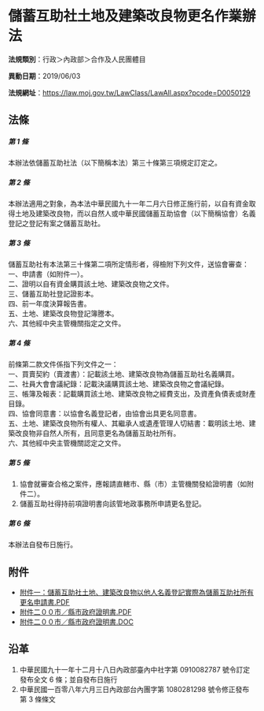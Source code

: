 # 儲蓄互助社土地及建築改良物更名作業辦法




**法規類別**：行政＞內政部＞合作及人民團體目

**異動日期**：2019/06/03  

**法規網址**：https://law.moj.gov.tw/LawClass/LawAll.aspx?pcode=D0050129



## 法條
##### 第 1 條
本辦法依儲蓄互助社法（以下簡稱本法）第三十條第三項規定訂定之。

##### 第 2 條
本辦法適用之對象，為本法中華民國九十一年二月六日修正施行前，以自有資金取得土地及建築改良物，而以自然人或中華民國儲蓄互助協會（以下簡稱協會）名義登記之登記有案之儲蓄互助社。

##### 第 3 條
儲蓄互助社有本法第三十條第二項所定情形者，得檢附下列文件，送協會審查：  
一、申請書（如附件一）。  
二、證明以自有資金購買該土地、建築改良物之文件。  
三、儲蓄互助社登記證影本。  
四、前一年度決算報告書。  
五、土地、建築改良物登記簿謄本。  
六、其他經中央主管機關指定之文件。

##### 第 4 條
前條第二款文件係指下列文件之一：  
一、買賣契約（賣渡書）：記載該土地、建築改良物為儲蓄互助社名義購買。  
二、社員大會會議紀錄：記載決議購買該土地、建築改良物之會議紀錄。  
三、帳簿及報表：記載購買該土地、建築改良物之經費支出，及資產負債表或財產目錄。  
四、協會同意書：以協會名義登記者，由協會出具更名同意書。  
五、土地、建築改良物所有權人、其繼承人或遺產管理人切結書：載明該土地、建築改良物非自然人所有，且同意更名為儲蓄互助社所有。  
六、其他經中央主管機關認定之文件。

##### 第 5 條
1. 協會就審查合格之案件，應報請直轄市、縣（市）主管機關發給證明書（如附件二）。
1. 儲蓄互助社得持前項證明書向該管地政事務所申請更名登記。

##### 第 6 條
本辦法自發布日施行。
## 附件
* [附件一：儲蓄互助社土地、建築改良物以他人名義登記實際為儲蓄互助社所有更名申請書.PDF](https://law.moj.gov.tw/LawClass/LawGetFile.ashx?FileId=0000249537)
* [附件二００市／縣市政府證明書.PDF](https://law.moj.gov.tw/LawClass/LawGetFile.ashx?FileId=0000233742)
* [附件二００市／縣市政府證明書.DOC](https://law.moj.gov.tw/LawClass/LawGetFile.ashx?FileId=0000028202)
## 沿革
1. 中華民國九十一年十二月十八日內政部臺內中社字第 0910082787 號令訂定發布全文 6  條；並自發布日施行
1. 中華民國一百零八年六月三日內政部台內團字第 1080281298 號令修正發布第 3  條條文
